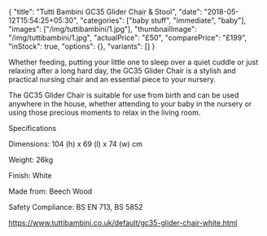 {
    "title": "Tutti Bambini GC35 Glider Chair & Stool",
    "date": "2018-05-12T15:54:25+05:30",
    "categories": ["baby stuff", "immediate", "baby"],
    "images": ["/img/tuttibambini/1.jpg"],
    "thumbnailImage": "/img/tuttibambini/1.jpg",
    "actualPrice": "£50",
    "comparePrice": "£199",
    "inStock": true,
    "options": {},
    "variants": []
}

Whether feeding, putting your little one to sleep over a quiet cuddle or just relaxing after a long hard day, the GC35 Glider Chair is a stylish and practical nursing chair and an essential piece to your nursery.

The GC35 Glider Chair is suitable for use from birth and can be used anywhere in the house, whether attending to your baby in the nursery or using those precious moments to relax in the living room.

Specifications

Dimensions: 104 (h) x 69 (l) x 74 (w) cm

Weight: 26kg

Finish: White 

Made from: Beech Wood

Safety Compliance: BS EN 713, BS 5852


https://www.tuttibambini.co.uk/default/gc35-glider-chair-white.html